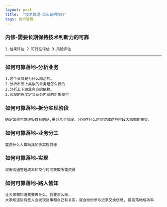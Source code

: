 ```yaml
---
layout: post
title:  "技术管理-怎么证明你行"
tags: 技术管理
---
```


### 内修-需要长期保持技术判断力的可靠
    1.结果评估 2.可行性评估 3.风险评估
    
---
        
### 如何可靠落地-分析业务  
    
    1.这个业务是为什么而活的。
    2.分析市面上类似的业务是怎么做的
    2.分析上下游业务方的依赖。
    3.宏观的角度定义业务内部的对象模型
    
### 如何可靠落地-拆分实现阶段

    确定如果完成终极目标的话,要分几个阶段，分别在什么时间完成这些阶段大家都能接受。
    
### 如何可靠落地-业务分工

    需要什么人帮助我加快实现目标
    
### 如何可靠落地-实现

    权衡沟通管理成本和交付时间获取所需资源
    
### 如何可靠落地-路人皆知

    让大家都知道我要做什么，我要怎么做，
    大家知道后有些人会发现这事和自己有关系，就会纷纷参与进来交换信息, 提高落地成功率.
    